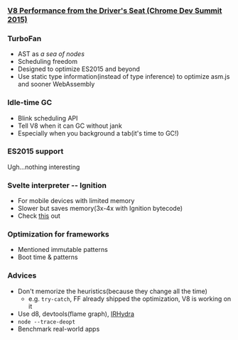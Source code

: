 ### [V8 Performance from the Driver's Seat (Chrome Dev Summit 2015)](https://www.youtube.com/watch?v=oDFWIb0pi4U)

### TurboFan

* AST as *a sea of nodes*
* Scheduling freedom
* Designed to optimize ES2015 and beyond
* Use static type information(instead of type inference) to optimize asm.js and sooner WebAssembly

### Idle-time GC

* Blink scheduling API
* Tell V8 when it can GC without jank
* Especially when you background a tab(it's time to GC!)

### ES2015 support

Ugh...nothing interesting

### Svelte interpreter -- Ignition

* For mobile devices with limited memory
* Slower but saves memory(3x-4x with Ignition bytecode)
* Check [this](https://docs.google.com/presentation/d/1JkRffrAmCRaP_nvj3_dB9feE7sN6ULDIzeH0HtoZATY/edit#slide=id.p) out

### Optimization for frameworks

* Mentioned immutable patterns
* Boot time & patterns

### Advices

* Don't memorize the heuristics(because they change all the time)
  * e.g. `try-catch`, FF already shipped the optimization, V8 is working on it
* Use d8, devtools(flame graph), [IRHydra](https://github.com/mraleph/irhydra)
* `node --trace-deopt`
* Benchmark real-world apps
